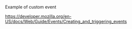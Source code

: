 Example of custom event

https://developer.mozilla.org/en-US/docs/Web/Guide/Events/Creating_and_triggering_events